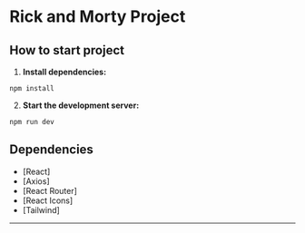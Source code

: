 # Rick and Morty Project

## How to start project

1. **Install dependencies:**
  ``` 
  npm install
  ```

2. **Start the development server:**
  ```
  npm run dev
  ```

## Dependencies

- [React]
- [Axios]
- [React Router]
- [React Icons]
- [Tailwind]

---
